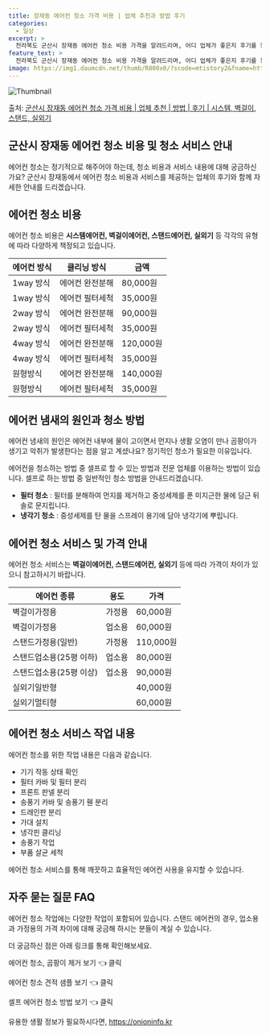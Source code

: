 ```yaml
---
title: 장재동 에어컨 청소 가격 비용 | 업체 추천과 방법 후기
categories:
  - 일상
excerpt: >
  전라북도 군산시 장재동 에어컨 청소 비용 가격을 알려드리며, 어디 업체가 좋은지 후기를 통해 알아보겠습니다. 현재 글에서는 시스템, 벽걸이, 스탠드, 실외기 각각에 대해 청소 비용이 나와 있으니 참고하시면 되겠습니다. 에어컨 분해 청소 방법 보기 👈 클릭셀프 에어컨 청소 방법 보기👈 클릭군산시 장재동 에어컨 청소 비용시스템에어컨 방식클리닝방식금액1way 방식에어컨 완전분해80,000원1way 방식에어컨 필터세척35,000원2way 방식에어컨 완전분해90,000원2way 방식에어컨 필터세척35,000원4way 방식에어컨 완전분해120,000원4way 방식에어컨 필터세척35,000원원형방식에어컨 완전분해140,000원원형방식에어컨 필터세척35,000원에어컨 청소 견적 샘플 보기 👈 클릭에어컨 냄새의 원인에어..
feature_text: >
  전라북도 군산시 장재동 에어컨 청소 비용 가격을 알려드리며, 어디 업체가 좋은지 후기를 통해 알아보겠습니다. 현재 글에서는 시스템, 벽걸이, 스탠드, 실외기 각각에 대해 청소 비용이 나와 있으니 참고하시면 되겠습니다. 에어컨 분해 청소 방법 보기 👈 클릭셀프 에어컨 청소 방법 보기👈 클릭군산시 장재동 에어컨 청소 비용시스템에어컨 방식클리닝방식금액1way 방식에어컨 완전분해80,000원1way 방식에어컨 필터세척35,000원2way 방식에어컨 완전분해90,000원2way 방식에어컨 필터세척35,000원4way 방식에어컨 완전분해120,000원4way 방식에어컨 필터세척35,000원원형방식에어컨 완전분해140,000원원형방식에어컨 필터세척35,000원에어컨 청소 견적 샘플 보기 👈 클릭에어컨 냄새의 원인에어..
image: https://img1.daumcdn.net/thumb/R800x0/?scode=mtistory2&fname=https%3A%2F%2Fblog.kakaocdn.net%2Fdn%2FbsNfT1%2FbtsHv9aOyEQ%2FVWKZF4Rjmg9HvImBkKFPT0%2Fimg.webp
---
```


![Thumbnail](https://img1.daumcdn.net/thumb/R800x0/?scode=mtistory2&fname=https%3A%2F%2Fblog.kakaocdn.net%2Fdn%2FbsNfT1%2FbtsHv9aOyEQ%2FVWKZF4Rjmg9HvImBkKFPT0%2Fimg.webp)

<p>출처: <a href="https://onioninfo.kr/entry/%EA%B5%B0%EC%82%B0%EC%8B%9C-%EC%9E%A5%EC%9E%AC%EB%8F%99-%EC%97%90%EC%96%B4%EC%BB%A8-%EC%B2%AD%EC%86%8C-%EA%B0%80%EA%B2%A9-%EB%B9%84%EC%9A%A9-%EC%97%85%EC%B2%B4-%EC%B6%94%EC%B2%9C-%EB%B0%A9%EB%B2%95-%ED%9B%84%EA%B8%B0-%EC%8B%9C%EC%8A%A4%ED%85%9C-%EB%B2%BD%EA%B1%B8%EC%9D%B4-%EC%8A%A4%ED%83%A0%EB%93%9C-%EC%8B%A4%EC%99%B8%EA%B8%B0" rel="dofollow">군산시 장재동 에어컨 청소 가격 비용 | 업체 추천 | 방법 | 후기 | 시스템, 벽걸이, 스탠드, 실외기</a> </p>

## 군산시 장재동 에어컨 청소 비용 및 청소 서비스 안내



에어컨 청소는 정기적으로 해주어야 하는데, 청소 비용과 서비스 내용에 대해 궁금하신가요? 군산시 장재동에서 에어컨 청소 비용과 서비스를
제공하는 업체의 후기와 함께 자세한 안내를 드리겠습니다.

## 에어컨 청소 비용

에어컨 청소 비용은 **시스템에어컨, 벽걸이에어컨, 스탠드에어컨, 실외기** 등 각각의 유형에 따라 다양하게 책정되고 있습니다.

**에어컨 방식** | **클리닝 방식** | **금액**  
---|---|---  
1way 방식 | 에어컨 완전분해 | 80,000원  
1way 방식 | 에어컨 필터세척 | 35,000원  
2way 방식 | 에어컨 완전분해 | 90,000원  
2way 방식 | 에어컨 필터세척 | 35,000원  
4way 방식 | 에어컨 완전분해 | 120,000원  
4way 방식 | 에어컨 필터세척 | 35,000원  
원형방식 | 에어컨 완전분해 | 140,000원  
원형방식 | 에어컨 필터세척 | 35,000원  
  


## 에어컨 냄새의 원인과 청소 방법

에어컨 냄새의 원인은 에어컨 내부에 물이 고이면서 먼지나 생활 오염이 만나 곰팡이가 생기고 악취가 발생한다는 점을 알고 계셨나요? 정기적인
청소가 필요한 이유입니다.

에어컨을 청소하는 방법 중 셀프로 할 수 있는 방법과 전문 업체를 이용하는 방법이 있습니다. 셀프로 하는 방법 중 일반적인 청소 방법을
안내드리겠습니다.

  * **필터 청소** : 필터를 분해하여 먼지를 제거하고 중성세제를 푼 미지근한 물에 담근 뒤 솔로 문지립니다.
  * **냉각기 청소** : 중성세제를 탄 물을 스프레이 용기에 담아 냉각기에 뿌립니다.



## 에어컨 청소 서비스 및 가격 안내

에어컨 청소 서비스는 **벽걸이에어컨, 스탠드에어컨, 실외기** 등에 따라 가격이 차이가 있으니 참고하시기 바랍니다.

**에어컨 종류** | **용도** | **가격**  
---|---|---  
벽걸이가정용 | 가정용 | 60,000원  
벽걸이가정용 | 업소용 | 60,000원  
스탠드가정용(일반) | 가정용 | 110,000원  
스탠드업소용(25평 이하) | 업소용 | 80,000원  
스탠드업소용(25평 이상) | 업소용 | 90,000원  
실외기일반형 |  | 40,000원  
실외기멀티형 |  | 60,000원  
  


## 에어컨 청소 서비스 작업 내용

에어컨 청소를 위한 작업 내용은 다음과 같습니다.

  * 기기 작동 상태 확인
  * 필터 카바 및 필터 분리
  * 프론트 판넬 분리
  * 송풍기 카바 및 송풍기 휀 분리
  * 드레인판 분리
  * 가대 설치
  * 냉각핀 클리닝
  * 송풍기 작업
  * 부품 살균 세척

에어컨 청소 서비스를 통해 깨끗하고 효율적인 에어컨 사용을 유지할 수 있습니다.



## 자주 묻는 질문 FAQ

에어컨 청소 작업에는 다양한 작업이 포함되어 있습니다. 스탠드 에어컨의 경우, 업소용과 가정용의 가격 차이에 대해 궁금해 하시는 분들이 계실
수 있습니다.

더 궁금하신 점은 아래 링크를 통해 확인해보세요.

에어컨 청소, 곰팡이 제거 보기 👈 클릭

에어컨 청소 견적 샘플 보기 👈 클릭

셀프 에어컨 청소 방법 보기 👈 클릭



 

유용한 생활 정보가 필요하시다면, <a href="https://onioninfo.kr" rel="dofollow">https://onioninfo.kr</a>


